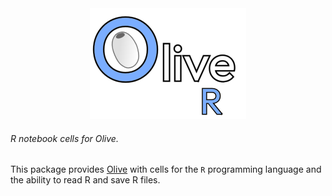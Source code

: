 <div align="center">
<img src="https://github.com/ChifiSource/image_dump/blob/main/olive/oliveR.png" width=250></img>
</div>

###### R notebook cells for Olive.
This package provides [Olive](https://github.com/ChifiSource/Olive.jl) with cells for the `R` programming language and the ability to read R and save R files.
